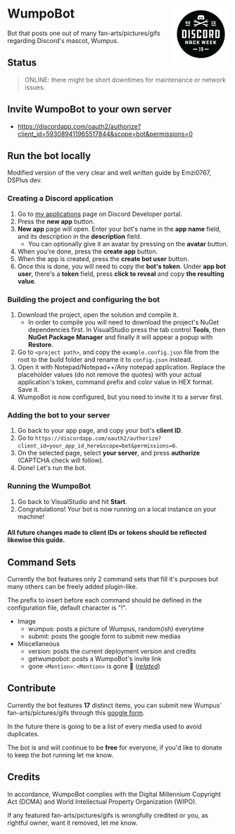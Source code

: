 # WumpoBot <img src="assets/blackhackbadge.png" alt="Discord's hackaton-week badge" width="128" height="128" align="right"/>

Bot that posts one out of many fan-arts/pictures/gifs regarding Discord's mascot, Wumpus.

## Status

> ONLINE: there might be short downtimes for maintenance or network issues.

## Invite WumpoBot to your own server

- https://discordapp.com/oauth2/authorize?client_id=593089411965517844&scope=bot&permissions=0

## Run the bot locally

Modified version of the very clear and well written guide by Emzi0767, DSPlus dev.

### Creating a Discord application
1. Go to [my applications](https://discordapp.com/developers/applications/me) page on Discord Developer portal.
2. Press the **new app** button.
3. **New app** page will open. Enter your bot's name in the **app name** field, and its description in the **description** field.
   * You can optionally give it an avatar by pressing on the **avatar** button.
4. When you're done, press the **create app** button.
5. When the app is created, press the **create bot user** button.
6. Once this is done, you will need to copy the **bot's token**. Under **app bot user**, there's a **token** field, press **click to reveal** and copy **the resulting value**.

### Building the project and configuring the bot
1. Download the project, open the solution and compile it.
   * In order to compile you will need to download the project's NuGet dependencies first. In VisualStudio press the tab control **Tools**, then **NuGet Package Manager** and finally it will appear a popup with **Restore**.
2. Go to `<project path>`, and copy the `example.config.json` file from the root to the build folder and rename it to `config.json` instead.
3. Open it with Notepad/Notepad++/Any notepad application. Replace the placeholder values (do not remove the quotes) with your actual application's token, command prefix and color value in HEX format. Save it.
4. WumpoBot is now configured, but you need to invite it to a server first.

### Adding the bot to your server
1. Go back to your app page, and copy your bot's **client ID**.
2. Go to `https://discordapp.com/oauth2/authorize?client_id=your_app_id_here&scope=bot&permissions=0`.
3. On the selected page, select **your server**, and press **authorize** (CAPTCHA check will follow).
4. Done! Let's run the bot.

### Running the WumpoBot
1. Go back to VisualStudio and hit **Start**.
2. Congratulations! Your bot is now running on a local instance on your machine!

#### All future changes made to client IDs or tokens should be reflected likewise this guide.

## Command Sets

Currently the bot features only 2 command sets that fill it's purposes but many others can be freely added plugin-like.

The prefix to insert before each command should be defined in the configuration file, default character is "!".

- Image
	- wumpus: posts a picture of Wumpus, random(ish) everytime
	- submit: posts the google form to submit new medias
- Miscellaneous
	- version: posts the current deployment version and credits
	- getwumpobot: posts a WumpoBot's invite link 
	- gone `<Mention>`: `<Mention>` is gone :crab: ([*related*](https://www.youtube.com/watch?v=LDU_Txk06tM))

## Contribute

Currently the bot features **17** distinct items, you can submit new Wumpus' fan-arts/pictures/gifs through this [google form](https://forms.gle/3QpkMpvJopbDZ5uE8).

In the future there is going to be a list of every media used to avoid duplicates.

The bot is and will continue to be **free** for everyone, if you'd like to donate to keep the bot running let me know.
	
## Credits

In accordance, WumpoBot complies with the Digital Millennium Copyright Act (DCMA) and World Intellectual Property Organization (WIPO).

If any featured fan-arts/pictures/gifs is wrongfully credited or you, as rightful owner, want it removed, let me know.

